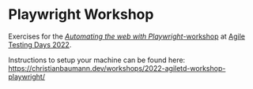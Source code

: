 # Playwright Workshop

Exercises for the [_Automating the web with Playwright_-workshop](https://agiletestingdays.com/2022/session/automating-the-web-with-playwright/) at [Agile Testing Days 2022](https://agiletestingdays.com).

Instructions to setup your machine can be found here: https://christianbaumann.dev/workshops/2022-agiletd-workshop-playwright/
